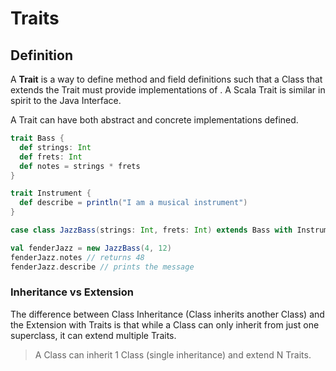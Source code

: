 # Traits

## Definition

A **Trait** is a way to define method and field definitions such that a Class that extends the Trait must provide implementations of . A Scala Trait is similar in spirit to the Java Interface.

A Trait can have both abstract and concrete implementations defined.

```scala
trait Bass {
  def strings: Int
  def frets: Int
  def notes = strings * frets
}

trait Instrument {
  def describe = println("I am a musical instrument")
}

case class JazzBass(strings: Int, frets: Int) extends Bass with Instrument

val fenderJazz = new JazzBass(4, 12)
fenderJazz.notes // returns 48
fenderJazz.describe // prints the message
```

### Inheritance vs Extension

The difference between Class Inheritance \(Class inherits another Class\) and the Extension with Traits is that while a Class can only inherit from just one superclass, it can extend multiple Traits.

> A Class can inherit 1 Class \(single inheritance\) and extend N Traits.



